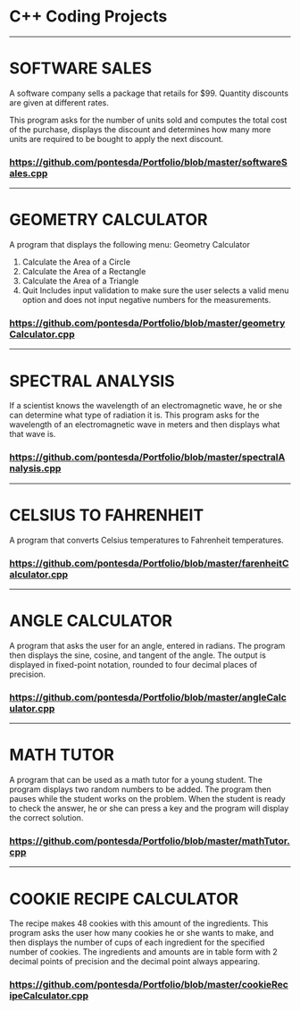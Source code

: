 # C++ Coding Projects



--------------------------------------------------------------------------------------------------------------------------------

# SOFTWARE SALES

A software company sells a package that retails for $99. Quantity discounts are given at different rates.

This program asks for the number of units sold and computes the total cost of the purchase, displays the discount and determines how many more units are required to be bought to apply the next discount.

### https://github.com/pontesda/Portfolio/blob/master/softwareSales.cpp

--------------------------------------------------------------------------------------------------------------------------------

# GEOMETRY CALCULATOR

A program  that displays the following menu:
Geometry Calculator
1.	Calculate the Area of a Circle
2.	Calculate the Area of a Rectangle
3.	Calculate the Area of a Triangle
4.	Quit
Includes input validation to make sure the user selects a valid menu option and does not input negative numbers for the measurements.

### https://github.com/pontesda/Portfolio/blob/master/geometryCalculator.cpp
--------------------------------------------------------------------------------------------------------------------------------

# SPECTRAL ANALYSIS

If a scientist knows the wavelength of an electromagnetic wave, he or she can determine what type of radiation it is. 
This program asks for the wavelength of an electromagnetic wave in meters and then displays 
what that wave is.

### https://github.com/pontesda/Portfolio/blob/master/spectralAnalysis.cpp

--------------------------------------------------------------------------------------------------------------------------------

# CELSIUS TO FAHRENHEIT

A program that converts Celsius temperatures to Fahrenheit temperatures.

### https://github.com/pontesda/Portfolio/blob/master/farenheitCalculator.cpp

--------------------------------------------------------------------------------------------------------------------------------

# ANGLE CALCULATOR

A program that asks the user for an angle, entered in radians. The program then displays the sine, cosine, and tangent of the angle. The output is displayed in fixed-point notation, rounded to four decimal places of precision.

### https://github.com/pontesda/Portfolio/blob/master/angleCalculator.cpp

--------------------------------------------------------------------------------------------------------------------------------

# MATH TUTOR

A program that can be used as a math tutor for a young student. The program displays two random numbers to be added. The program then pauses while the student works on the problem. When the student is ready to check the answer, he or she can press a key and the program will display the correct solution.

### https://github.com/pontesda/Portfolio/blob/master/mathTutor.cpp

--------------------------------------------------------------------------------------------------------------------------------

# COOKIE RECIPE CALCULATOR

The recipe makes 48 cookies with this amount of the ingredients. This program asks the user how many cookies he or she wants to make, and then displays the number of cups of each ingredient for the specified number of cookies.  The ingredients and amounts are in table form with 2 decimal points of precision and the decimal point always appearing. 

### https://github.com/pontesda/Portfolio/blob/master/cookieRecipeCalculator.cpp
